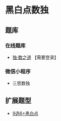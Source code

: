 # 黑白点数独

## 题库

### 在线题库

- [独·数之道](http://www.sudokufans.org.cn/lx/game.index.php?type=hb7) 【需要登录】

### 微信小程序

- 三思数独

## 扩展题型

- [9选6+黑白点](../../混合类/9选6+黑白点.md)
